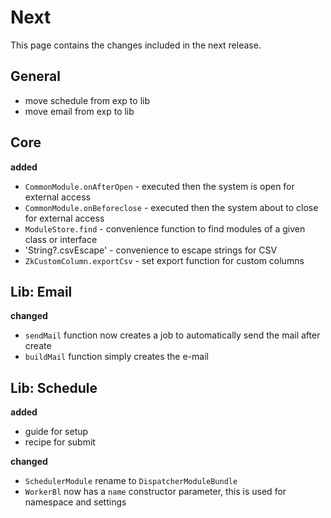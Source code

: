 # Next

This page contains the changes included in the next release.

## General

- move schedule from exp to lib
- move email from exp to lib

## Core

**added**

- `CommonModule.onAfterOpen` - executed then the system is open for external access
- `CommonModule.onBeforeclose` - executed then the system about to close for external access
- `ModuleStore.find` - convenience function to find modules of a given class or interface
- 'String?.csvEscape' - convenience to escape strings for CSV
- `ZkCustomColumn.exportCsv` - set export function for custom columns

## Lib: Email

**changed**

- `sendMail` function now creates a job to automatically send the mail after create
- `buildMail` function simply creates the e-mail

## Lib: Schedule

**added**

- guide for setup
- recipe for submit

**changed**

- `SchedulerModule` rename to `DispatcherModuleBundle`
- `WorkerBl` now has a `name` constructor parameter, this is used for namespace and settings
